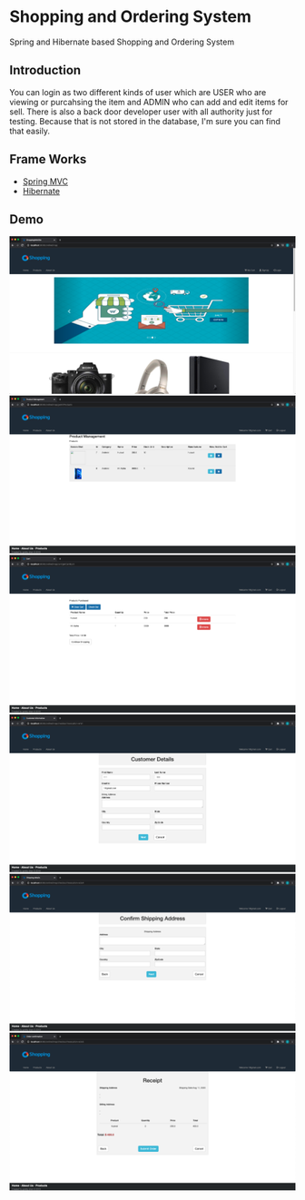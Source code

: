 # Shopping and Ordering System
Spring and Hibernate based Shopping and Ordering System
## Introduction
You can login as two different kinds of user which are USER who are viewing or purcahsing the item and ADMIN who can add and edit items for sell. There is also a back door developer user with all authority just for testing. Because that is not stored in the database, I'm sure you can find that easily.
## Frame Works
* [Spring MVC](https://docs.spring.io/spring/docs/current/spring-framework-reference/web.html)
* [Hibernate](https://hibernate.org/orm/)
## Demo
<img src="https://github.com/zzzKai/online-shop/blob/master/demo/demo1.png">
<img src="https://github.com/zzzKai/online-shop/blob/master/demo/demo2.png">
<img src="https://github.com/zzzKai/online-shop/blob/master/demo/demo3.png">
<img src="https://github.com/zzzKai/online-shop/blob/master/demo/demo4.png">
<img src="https://github.com/zzzKai/online-shop/blob/master/demo/demo5.png">
<img src="https://github.com/zzzKai/online-shop/blob/master/demo/demo6.png">
